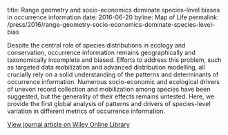 title: Range geometry and socio-economics dominate species-level biases in occurrence information
date: 2016-06-20
byline: Map of Life
permalink: /press/2016/range-geometry-socio-economics-dominate-species-level-bias


Despite the central role of species distributions in ecology and conservation, occurrence information remains geographically and taxonomically incomplete and biased. Efforts to address this problem, such as targeted data mobilization and advanced distribution modelling, all crucially rely on a solid understanding of the patterns and determinants of occurrence information. Numerous socio-economic and ecological drivers of uneven record collection and mobilization among species have been suggested, but the generality of their effects remains untested. Here, we provide the first global analysis of patterns and drivers of species-level variation in different metrics of occurrence information.

[View journal article on Wiley Online Library](http://onlinelibrary.wiley.com/doi/10.1111/geb.12483/abstract)
